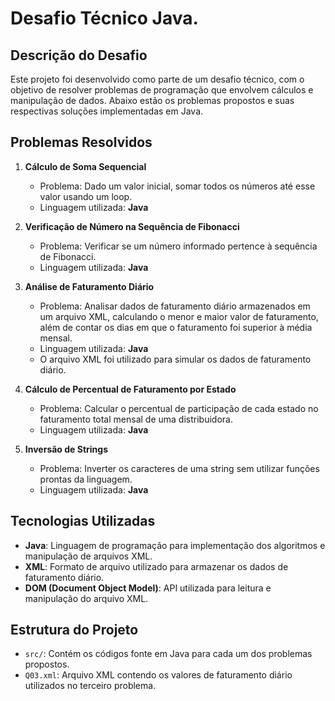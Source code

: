 # Desafio Técnico Java.

## Descrição do Desafio

Este projeto foi desenvolvido como parte de um desafio técnico, com o objetivo de resolver problemas de programação que envolvem cálculos e manipulação de dados. Abaixo estão os problemas propostos e suas respectivas soluções implementadas em Java.

## Problemas Resolvidos

1. **Cálculo de Soma Sequencial**
   - Problema: Dado um valor inicial, somar todos os números até esse valor usando um loop.
   - Linguagem utilizada: **Java**

2. **Verificação de Número na Sequência de Fibonacci**
   - Problema: Verificar se um número informado pertence à sequência de Fibonacci.
   - Linguagem utilizada: **Java**

3. **Análise de Faturamento Diário**
   - Problema: Analisar dados de faturamento diário armazenados em um arquivo XML, calculando o menor e maior valor de faturamento, além de contar os dias em que o faturamento foi superior à média mensal.
   - Linguagem utilizada: **Java**
   - O arquivo XML foi utilizado para simular os dados de faturamento diário.

4. **Cálculo de Percentual de Faturamento por Estado**
   - Problema: Calcular o percentual de participação de cada estado no faturamento total mensal de uma distribuidora.
   - Linguagem utilizada: **Java**

5. **Inversão de Strings**
   - Problema: Inverter os caracteres de uma string sem utilizar funções prontas da linguagem.
   - Linguagem utilizada: **Java**

## Tecnologias Utilizadas

- **Java**: Linguagem de programação para implementação dos algoritmos e manipulação de arquivos XML.
- **XML**: Formato de arquivo utilizado para armazenar os dados de faturamento diário.
- **DOM (Document Object Model)**: API utilizada para leitura e manipulação do arquivo XML.

## Estrutura do Projeto

- `src/`: Contém os códigos fonte em Java para cada um dos problemas propostos.
- `Q03.xml`: Arquivo XML contendo os valores de faturamento diário utilizados no terceiro problema.



